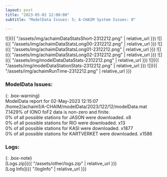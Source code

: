 ```yaml
---
layout: post
title: "2023-05-02 12:00:00"
subtitle: "ModelData Issues: 5; A-CHAIM System Issues: 0"

---
```


![]({{ "/assets/img/achaimDataStatsShort-2312212.png" | relative_url }})
![]({{ "/assets/img/achaimDataStatsLong00-2312212.png" | relative_url }})
![]({{ "/assets/img/achaimDataStatsLong01-2312212.png" | relative_url }})
![]({{ "/assets/img/achaimDataStatsLong02-2312212.png" | relative_url }})
![]({{ "/assets/img/modelDataDataStats-2312212.png" | relative_url }})
![]({{ "/assets/img/modelDataStationStats-2312212.png" | relative_url }})
![]({{ "/assets/img/achaimRunTime-2312212.png" | relative_url }})


### ModelData Issues:  
  
{: .box-warning}  
 ModelData report for 02-May-2023 12:15:07   
 /home2/achaim1/A-CHAIM/modelData/2023/122/12/modelData.mat   
 7.1429% of IONO foF2 data is non-zero and finite.   
 0% of all possible stations for JASON were downloaded. x8   
 0% of all possible stations for RIO were downloaded. x13   
 0% of all possible stations for KASI were downloaded. x1877   
 0% of all possible stations for KARTVERKET were downloaded. x1586   
  


### Logs:  
  
{: .box-note}  
[Logs.zip]({{ "/assets/other/logs.zip" | relative_url }})  
[Log Info]({{ "/logInfo" | relative_url }})  
